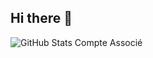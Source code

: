 ## Hi there 👋

<!--
**wilfried-odorico-ifts/wilfried-odorico-ifts** is a ✨ _special_ ✨ repository because its `README.md` (this file) appears on your GitHub profile.

Here are some ideas to get you started:

- 🔭 I’m currently working on ...
- 🌱 I’m currently learning ...
- 👯 I’m looking to collaborate on ...
- 🤔 I’m looking for help with ...
- 💬 Ask me about ...
- 📫 How to reach me: ...
- 😄 Pronouns: ...
- ⚡ Fun fact: ...
-->
![GitHub Stats Compte Associé](https://github-readme-stats.vercel.app/api?username=wilfried-odorico-ifts&show_icons=true&theme=radical&count_private=true&include_all_commits=true)


